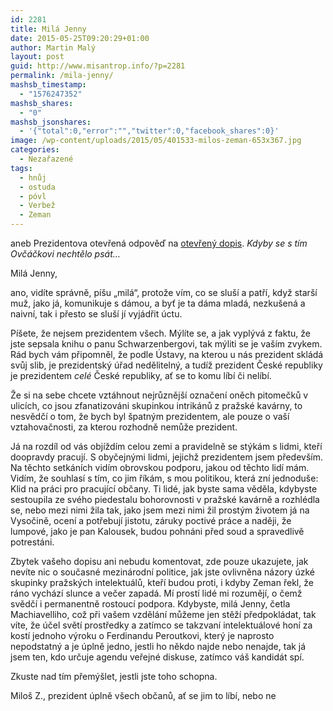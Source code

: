 ```yaml
---
id: 2281
title: Milá Jenny
date: 2015-05-25T09:20:29+01:00
author: Martin Malý
layout: post
guid: http://www.misantrop.info/?p=2281
permalink: /mila-jenny/
mashsb_timestamp:
  - "1576247352"
mashsb_shares:
  - "0"
mashsb_jsonshares:
  - '{"total":0,"error":"","twitter":0,"facebook_shares":0}'
image: /wp-content/uploads/2015/05/401533-milos-zeman-653x367.jpg
categories:
  - Nezařazené
tags:
  - hnůj
  - ostuda
  - póvl
  - Verbež
  - Zeman
---
```

aneb Prezidentova otevřená odpověď na [otevřený dopis](http://svobodneforum.cz/osobni-otevreny-dopis-prezidentu-zemanovi/). _Kdyby se s tím Ovčáčkovi nechtělo psát&#8230;_

<!--more-->

Milá Jenny,

ano, vidíte správně, píšu &#8222;milá&#8220;, protože vím, co se sluší a patří, když starší muž, jako já, komunikuje s dámou, a byť je ta dáma mladá, nezkušená a naivní, tak i přesto se sluší jí vyjádřit úctu.

Píšete, že nejsem prezidentem všech. Mýlíte se, a jak vyplývá z faktu, že jste sepsala knihu o panu Schwarzenbergovi, tak mýliti se je vaším zvykem. Rád bych vám připomněl, že podle Ústavy, na kterou u nás prezident skládá svůj slib, je prezidentský úřad nedělitelný, a tudíž prezident České republiky je prezidentem _celé_ České republiky, ať se to komu líbí či nelíbí.

Že si na sebe chcete vztáhnout nejrůznější označení oněch pitomečků v ulicích, co jsou zfanatizováni skupinkou intrikánů z pražské kavárny, to nesvědčí o tom, že bych byl špatným prezidentem, ale pouze o vaší vztahovačnosti, za kterou rozhodně nemůže prezident.

Já na rozdíl od vás objíždím celou zemi a pravidelně se stýkám s lidmi, kteří doopravdy pracují. S obyčejnými lidmi, jejichž prezidentem jsem především. Na těchto setkáních vidím obrovskou podporu, jakou od těchto lidí mám. Vidím, že souhlasí s tím, co jim říkám, s mou politikou, která zní jednoduše: Klid na práci pro pracující občany. Ti lidé, jak byste sama věděla, kdybyste sestoupila ze svého piedestalu bohorovnosti v pražské kavárně a rozhlédla se, nebo mezi nimi žila tak, jako jsem mezi nimi žil prostým životem já na Vysočině, ocení a potřebují jistotu, záruky poctivé práce a naději, že lumpové, jako je pan Kalousek, budou pohnáni před soud a spravedlivě potrestáni.

Zbytek vašeho dopisu ani nebudu komentovat, zde pouze ukazujete, jak nevíte nic o současné mezinárodní politice, jak jste ovlivněna názory úzké skupinky pražských intelektuálů, kteří budou proti, i kdyby Zeman řekl, že ráno vychází slunce a večer zapadá. Mí prostí lidé mi rozumějí, o čemž svědčí i permanentně rostoucí podpora. Kdybyste, milá Jenny, četla Machiavelliho, což při vašem vzdělání můžeme jen stěží předpokládat, tak víte, že účel světí prostředky a zatímco se takzvaní intelektuálové honí za kostí jednoho výroku o Ferdinandu Peroutkovi, který je naprosto nepodstatný a je úplně jedno, jestli ho někdo najde nebo nenajde, tak já jsem ten, kdo určuje agendu veřejné diskuse, zatímco váš kandidát spí.

Zkuste nad tím přemýšlet, jestli jste toho schopna.

Miloš Z., prezident úplně všech občanů, ať se jim to líbí, nebo ne